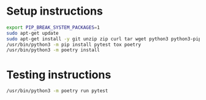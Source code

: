 # Setup instructions
```bash
export PIP_BREAK_SYSTEM_PACKAGES=1
sudo apt-get update
sudo apt-get install -y git unzip zip curl tar wget python3 python3-pip
/usr/bin/python3 -m pip install pytest tox poetry
/usr/bin/python3 -m poetry install
```

# Testing instructions
```bash
/usr/bin/python3 -m poetry run pytest
```
